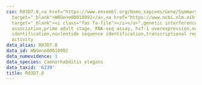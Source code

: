 ```yaml
---
csv: R03D7.8,<a href="https://www.ensembl.org/Homo_sapiens/Gene/Summary?db=core;g=WBGene00010992"
  target="_blank">WBGene00010992</a>,<a href="https://www.ncbi.nlm.nih.gov/pubmed/30894454"
  target="_blank"><i class="fas fa-file"></i></a>",genetic interference,functional
  association,prime adult stage, RNA-seq assay, hsf-1 overexpression,nucleotide sequence
  identification,nucleotide sequence identification,transcriptional regulation,up-regulates
  activity
data_alias: R03D7.8
data_id: WBGene00010992
data_numevidence: 1
data_species: Caenorhabditis elegans
data_taxid: '6239'
title: R03D7.8
---
```

